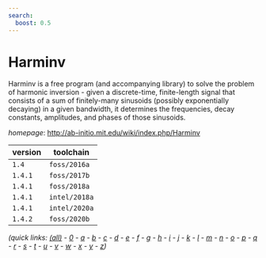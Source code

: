 ```yaml
---
search:
  boost: 0.5
---
```

# Harminv

Harminv is a free program (and accompanying library) to solve the problem of harmonic inversion -  given a discrete-time, finite-length signal that consists of a sum of finitely-many sinusoids (possibly exponentially  decaying) in a given bandwidth, it determines the frequencies, decay constants, amplitudes, and phases of those  sinusoids.

*homepage*: <http://ab-initio.mit.edu/wiki/index.php/Harminv>

version | toolchain
--------|----------
``1.4`` | ``foss/2016a``
``1.4.1`` | ``foss/2017b``
``1.4.1`` | ``foss/2018a``
``1.4.1`` | ``intel/2018a``
``1.4.1`` | ``intel/2020a``
``1.4.2`` | ``foss/2020b``


*(quick links: [(all)](../index.md) - [0](../0/index.md) - [a](../a/index.md) - [b](../b/index.md) - [c](../c/index.md) - [d](../d/index.md) - [e](../e/index.md) - [f](../f/index.md) - [g](../g/index.md) - [h](../h/index.md) - [i](../i/index.md) - [j](../j/index.md) - [k](../k/index.md) - [l](../l/index.md) - [m](../m/index.md) - [n](../n/index.md) - [o](../o/index.md) - [p](../p/index.md) - [q](../q/index.md) - [r](../r/index.md) - [s](../s/index.md) - [t](../t/index.md) - [u](../u/index.md) - [v](../v/index.md) - [w](../w/index.md) - [x](../x/index.md) - [y](../y/index.md) - [z](../z/index.md))*

